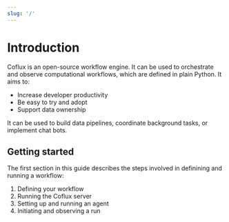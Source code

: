 ```yaml
---
slug: '/'
---
```


# Introduction

Coflux is an open-source workflow engine. It can be used to orchestrate and observe computational workflows, which are defined in plain Python. It aims to:

- Increase developer productivity
- Be easy to try and adopt
- Support data ownership

It can be used to build data pipelines, coordinate background tasks, or implement chat bots.

## Getting started

The first section in this guide describes the steps involved in definining and running a workflow:

1. Defining your workflow
2. Running the Coflux server
3. Setting up and running an agent
4. Initiating and observing a run
